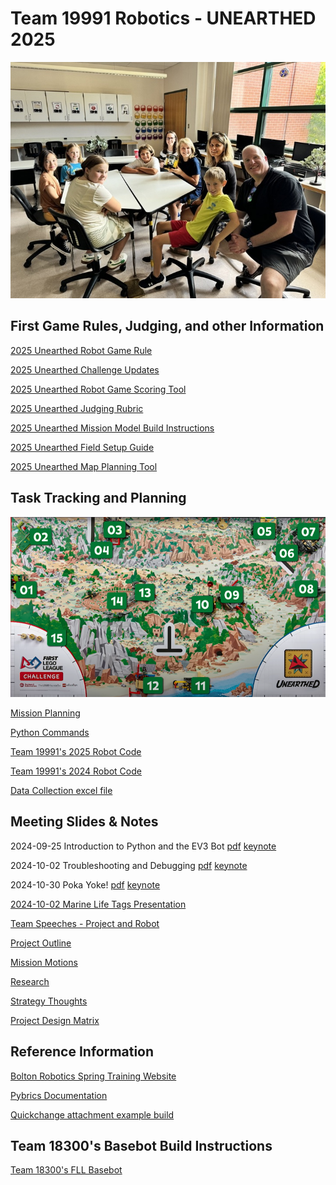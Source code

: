# Team 19991 Robotics - UNEARTHED 2025
<center>
<img src="fll-19991.png" width="800">
</center>

## First Game Rules, Judging, and other Information
[2025 Unearthed Robot Game Rule](https://firstinspires.blob.core.windows.net/fll/challenge/2025-26/fll-challenge-unearthed-rgr.pdf)

[2025 Unearthed Challenge Updates](https://firstinspires.blob.core.windows.net/fll/challenge/2025-26/fll-challenge-unearthed-challenge-updates.pdf)

[2025 Unearthed Robot Game Scoring Tool](https://eventhub.firstinspires.org/scoresheet)

[2025 Unearthed Judging Rubric](https://firstinspires.blob.core.windows.net/fll/challenge/2025-26/fll-challenge-unearthed-rubrics-color.pdf)

[2025 Unearthed Mission Model Build Instructions](https://www.firstlegoleague.org/season?__hstc=212927755.dbef977658b50c7f632f87d695f2bbe3.1722951784801.1723652535897.1724766434780.5&__hssc=212927755.1.1724766434780&__hsfp=3531153208)

[2025 Unearthed Field Setup Guide](https://www.youtube.com/watch?v=u2yB-cPCjmQ)

[2025 Unearthed Map Planning Tool](https://firstinspires.blob.core.windows.net/fll/challenge/2025-26/fll-challenge-unearthed-wireframe.pdf)

## Task Tracking and Planning
<img src="unearthed_map.png" width="800">

[Mission Planning](https://docs.google.com/spreadsheets/d/1VFWflwEM_zsq0eKIJNA6H7MjognSannJ/edit?gid=1650685608#gid=1650685608)

[Python Commands](https://fssfll.github.io/fssfll/spike/howto/Python_Commands.pdf)

[Team 19991's 2025 Robot Code](https://github.com/jth214/Fall2025_19991.git)

[Team 19991's 2024 Robot Code](https://github.com/jth214/fll-19991-fall-2024)

[Data Collection excel file](https://github.com/fll-19991/fll-19991.github.io/blob/main/measurements.xlsx)

## Meeting Slides & Notes
2024-09-25 Introduction to Python and the EV3 Bot [pdf](https://github.com/fll-19991/fll-19991.github.io/blob/main/Intro%20to%20Python.pdf) [keynote](https://github.com/fll-19991/fll-19991.github.io/blob/main/Intro%20to%20Python.key)

2024-10-02 Troubleshooting and Debugging [pdf](https://github.com/fll-19991/fll-19991.github.io/blob/main/Troubleshooting.pdf) [keynote](https://github.com/fll-19991/fll-19991.github.io/blob/main/Troubleshooting.key)

2024-10-30 Poka Yoke! [pdf](https://github.com/fll-19991/fll-19991.github.io/blob/main/Poka%20Yoke.pdf) [keynote](https://github.com/fll-19991/fll-19991.github.io/blob/main/Poka%20Yoke.key)

[2024-10-02 Marine Life Tags Presentation](https://docs.google.com/presentation/d/1W8ZfFJe5tEYczZmbIgBu0jbc85UvAkxh0orL12_oAr4/edit#slide=id.g305a32326af_0_91)

[Team Speeches - Project and Robot](https://docs.google.com/document/d/1chllKslZNS23uZY62o47lkMUTk8vIa9EQuYQwWNseXI/edit?tab=t.0)

[Project Outline](https://docs.google.com/document/d/1nQ3Z-XH-jYB-JB17hacWRCI8EXrpAv7fahxVhvxAyMA/edit?tab=t.0)

[Mission Motions](https://docs.google.com/presentation/d/1m4cjALjJmmSsDaClf5pEo_zFIQaSzg9kTJxfkuqVSlU/edit#slide=id.p)

[Research](https://docs.google.com/presentation/d/1W8ZfFJe5tEYczZmbIgBu0jbc85UvAkxh0orL12_oAr4/edit#slide=id.g305a32326af_0_74)

[Strategy Thoughts](https://docs.google.com/spreadsheets/d/13WemKwUhrlFnUh6gTCBOrBsw_2ghDaJ3/edit?gid=644074154#gid=644074154)

[Project Design Matrix](https://docs.google.com/spreadsheets/d/1Gst7S_nr4tJP4klweNZ92Ia3v0JVIF3OsDz2MAGl4iY/edit?gid=0#gid=0)

## Reference Information
[Bolton Robotics Spring Training Website](https://fssfll.github.io/fssfll/)

[Pybrics Documentation](https://pybricks.com/ev3-micropython/index.html)

[Quickchange attachment example build](https://github.com/fll-19991/fll-19991.github.io/blob/main/quickchange-attachment.pdf)

## Team 18300's Basebot Build Instructions
<a class="buildin3d-instructions" href="https://platform.buildin3d.com/instructions/987-team-18300-s-fll-basebot" width="710" height="590">Team 18300's FLL Basebot</a><script async src="https://platform.buildin3d.com/embed_widget.js"></script>
